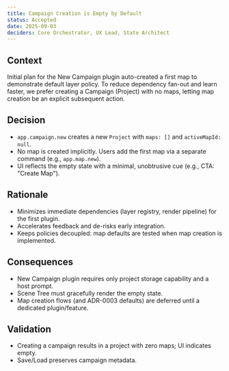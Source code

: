 ```yaml
---
title: Campaign Creation is Empty by Default
status: Accepted
date: 2025-09-03
deciders: Core Orchestrator, UX Lead, State Architect
---
```


## Context

Initial plan for the New Campaign plugin auto-created a first map to demonstrate default layer policy. To reduce dependency fan-out and learn faster, we prefer creating a Campaign (Project) with no maps, letting map creation be an explicit subsequent action.

## Decision

- `app.campaign.new` creates a new `Project` with `maps: []` and `activeMapId: null`.
- No map is created implicitly. Users add the first map via a separate command (e.g., `app.map.new`).
- UI reflects the empty state with a minimal, unobtrusive cue (e.g., CTA: "Create Map").

## Rationale

- Minimizes immediate dependencies (layer registry, render pipeline) for the first plugin.
- Accelerates feedback and de-risks early integration.
- Keeps policies decoupled: map defaults are tested when map creation is implemented.

## Consequences

- New Campaign plugin requires only project storage capability and a host prompt.
- Scene Tree must gracefully render the empty state.
- Map creation flows (and ADR-0003 defaults) are deferred until a dedicated plugin/feature.

## Validation

- Creating a campaign results in a project with zero maps; UI indicates empty.
- Save/Load preserves campaign metadata.
